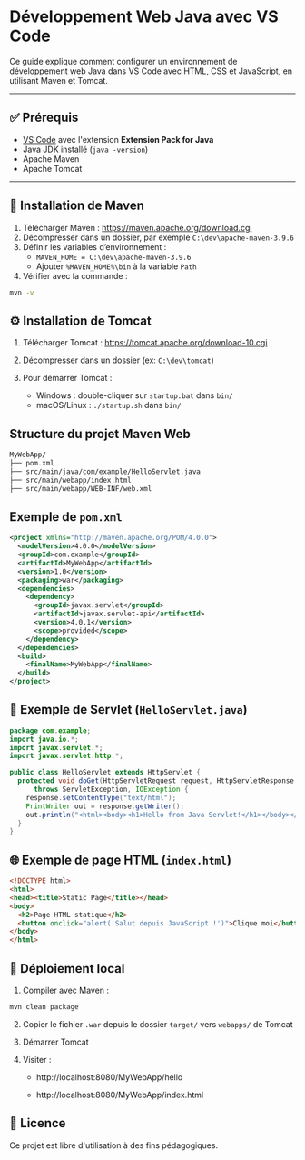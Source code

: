 # Développement Web Java avec VS Code

Ce guide explique comment configurer un environnement de développement web Java dans VS Code avec HTML, CSS et JavaScript, en utilisant Maven et Tomcat.

---

## ✅ Prérequis

- [VS Code](https://code.visualstudio.com/) avec l'extension **Extension Pack for Java**
- Java JDK installé (`java -version`)
- Apache Maven
- Apache Tomcat

---

## 🧰 Installation de Maven

1. Télécharger Maven : https://maven.apache.org/download.cgi  
2. Décompresser dans un dossier, par exemple `C:\dev\apache-maven-3.9.6`  
3. Définir les variables d’environnement :
   - `MAVEN_HOME = C:\dev\apache-maven-3.9.6`
   - Ajouter `%MAVEN_HOME%\bin` à la variable `Path`
4. Vérifier avec la commande :

```bash
mvn -v
```

## ⚙️ Installation de Tomcat

1. Télécharger Tomcat : https://tomcat.apache.org/download-10.cgi

2. Décompresser dans un dossier (ex: `C:\dev\tomcat`)

3. Pour démarrer Tomcat :

    - Windows : double-cliquer sur `startup.bat` dans `bin/`
    - macOS/Linux : `./startup.sh` dans `bin/`

## Structure du projet Maven Web
```bash
MyWebApp/
├── pom.xml
├── src/main/java/com/example/HelloServlet.java
├── src/main/webapp/index.html
├── src/main/webapp/WEB-INF/web.xml
```

## Exemple de `pom.xml`
```xml
<project xmlns="http://maven.apache.org/POM/4.0.0">
  <modelVersion>4.0.0</modelVersion>
  <groupId>com.example</groupId>
  <artifactId>MyWebApp</artifactId>
  <version>1.0</version>
  <packaging>war</packaging>
  <dependencies>
    <dependency>
      <groupId>javax.servlet</groupId>
      <artifactId>javax.servlet-api</artifactId>
      <version>4.0.1</version>
      <scope>provided</scope>
    </dependency>
  </dependencies>
  <build>
    <finalName>MyWebApp</finalName>
  </build>
</project>
```

## 🧪 Exemple de Servlet (`HelloServlet.java`)
```java
package com.example;
import java.io.*;
import javax.servlet.*;
import javax.servlet.http.*;

public class HelloServlet extends HttpServlet {
  protected void doGet(HttpServletRequest request, HttpServletResponse response)
      throws ServletException, IOException {
    response.setContentType("text/html");
    PrintWriter out = response.getWriter();
    out.println("<html><body><h1>Hello from Java Servlet!</h1></body></html>");
  }
}
```

## 🌐 Exemple de page HTML (`index.html`)
```html
<!DOCTYPE html>
<html>
<head><title>Static Page</title></head>
<body>
  <h2>Page HTML statique</h2>
  <button onclick="alert('Salut depuis JavaScript !')">Clique moi</button>
</body>
</html>
```

## 🚀 Déploiement local
1. Compiler avec Maven :

```bash
mvn clean package
```
2. Copier le fichier `.war` depuis le dossier `target/` vers `webapps/` de Tomcat

3. Démarrer Tomcat

4. Visiter :

    - http://localhost:8080/MyWebApp/hello

    - http://localhost:8080/MyWebApp/index.html

## 📘 Licence
Ce projet est libre d'utilisation à des fins pédagogiques.